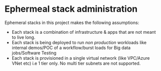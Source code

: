 #  Ephermeal stack administration

Ephemeral stacks in this project makes the following assumptions:
- Each stack is a combination of infrastructure & apps that are not meant to live long. 
- Each stack is being deployed to run *non production* workloads like internal demos/POC of a workflow/burst loads for Big data jobs/Software Testing 
- Each stack is provisioned in a single virtual network (like VPC/Azure VNet etc) i.e 1 tier only. No multi tier subnets are not supported.
